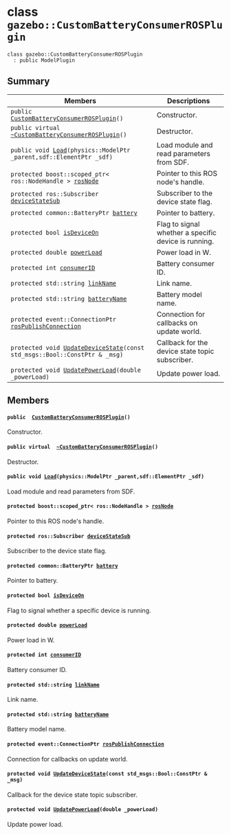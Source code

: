 # class `gazebo::CustomBatteryConsumerROSPlugin` 

```
class gazebo::CustomBatteryConsumerROSPlugin
  : public ModelPlugin
```  

## Summary

 Members                        | Descriptions                                
--------------------------------|---------------------------------------------
`public  `[`CustomBatteryConsumerROSPlugin`](#classgazebo_1_1_custom_battery_consumer_r_o_s_plugin_1a1dfc5cbec8fb4bb7c398b5f92ebfe025)`()` | Constructor.
`public virtual  `[`~CustomBatteryConsumerROSPlugin`](#classgazebo_1_1_custom_battery_consumer_r_o_s_plugin_1ad874654e87502adee138a375c59096a5)`()` | Destructor.
`public void `[`Load`](#classgazebo_1_1_custom_battery_consumer_r_o_s_plugin_1a092657cb2832d56f4f4f9037e29de22f)`(physics::ModelPtr _parent,sdf::ElementPtr _sdf)` | Load module and read parameters from SDF.
`protected boost::scoped_ptr< ros::NodeHandle > `[`rosNode`](#classgazebo_1_1_custom_battery_consumer_r_o_s_plugin_1a849c350038fc65f0b6618daa9bff2d5a) | Pointer to this ROS node's handle.
`protected ros::Subscriber `[`deviceStateSub`](#classgazebo_1_1_custom_battery_consumer_r_o_s_plugin_1a5f4ab26681042a3704d0854c80179ccb) | Subscriber to the device state flag.
`protected common::BatteryPtr `[`battery`](#classgazebo_1_1_custom_battery_consumer_r_o_s_plugin_1aab63a2fd9601f9ed588cd310a31d166d) | Pointer to battery.
`protected bool `[`isDeviceOn`](#classgazebo_1_1_custom_battery_consumer_r_o_s_plugin_1adb9208bcb12e204be32cdafbd4dedece) | Flag to signal whether a specific device is running.
`protected double `[`powerLoad`](#classgazebo_1_1_custom_battery_consumer_r_o_s_plugin_1a2a77576499d0d9a4121df0ab26263999) | Power load in W.
`protected int `[`consumerID`](#classgazebo_1_1_custom_battery_consumer_r_o_s_plugin_1afa8963cf588440f8a65a40709ee87f1b) | Battery consumer ID.
`protected std::string `[`linkName`](#classgazebo_1_1_custom_battery_consumer_r_o_s_plugin_1aab7c22693c5544d155fe5e3a193d9848) | Link name.
`protected std::string `[`batteryName`](#classgazebo_1_1_custom_battery_consumer_r_o_s_plugin_1aabf460331c052e75d5bdfd801832e67c) | Battery model name.
`protected event::ConnectionPtr `[`rosPublishConnection`](#classgazebo_1_1_custom_battery_consumer_r_o_s_plugin_1ac88de3b1d146e46df3352b5769a86b81) | Connection for callbacks on update world.
`protected void `[`UpdateDeviceState`](#classgazebo_1_1_custom_battery_consumer_r_o_s_plugin_1a884a9bccf2a5f4a5a935b67a133a18a2)`(const std_msgs::Bool::ConstPtr & _msg)` | Callback for the device state topic subscriber.
`protected void `[`UpdatePowerLoad`](#classgazebo_1_1_custom_battery_consumer_r_o_s_plugin_1aa0f068f722eb00582d21cd0c69379a2f)`(double _powerLoad)` | Update power load.

## Members

#### `public  `[`CustomBatteryConsumerROSPlugin`](#classgazebo_1_1_custom_battery_consumer_r_o_s_plugin_1a1dfc5cbec8fb4bb7c398b5f92ebfe025)`()` 

Constructor.

#### `public virtual  `[`~CustomBatteryConsumerROSPlugin`](#classgazebo_1_1_custom_battery_consumer_r_o_s_plugin_1ad874654e87502adee138a375c59096a5)`()` 

Destructor.

#### `public void `[`Load`](#classgazebo_1_1_custom_battery_consumer_r_o_s_plugin_1a092657cb2832d56f4f4f9037e29de22f)`(physics::ModelPtr _parent,sdf::ElementPtr _sdf)` 

Load module and read parameters from SDF.

#### `protected boost::scoped_ptr< ros::NodeHandle > `[`rosNode`](#classgazebo_1_1_custom_battery_consumer_r_o_s_plugin_1a849c350038fc65f0b6618daa9bff2d5a) 

Pointer to this ROS node's handle.

#### `protected ros::Subscriber `[`deviceStateSub`](#classgazebo_1_1_custom_battery_consumer_r_o_s_plugin_1a5f4ab26681042a3704d0854c80179ccb) 

Subscriber to the device state flag.

#### `protected common::BatteryPtr `[`battery`](#classgazebo_1_1_custom_battery_consumer_r_o_s_plugin_1aab63a2fd9601f9ed588cd310a31d166d) 

Pointer to battery.

#### `protected bool `[`isDeviceOn`](#classgazebo_1_1_custom_battery_consumer_r_o_s_plugin_1adb9208bcb12e204be32cdafbd4dedece) 

Flag to signal whether a specific device is running.

#### `protected double `[`powerLoad`](#classgazebo_1_1_custom_battery_consumer_r_o_s_plugin_1a2a77576499d0d9a4121df0ab26263999) 

Power load in W.

#### `protected int `[`consumerID`](#classgazebo_1_1_custom_battery_consumer_r_o_s_plugin_1afa8963cf588440f8a65a40709ee87f1b) 

Battery consumer ID.

#### `protected std::string `[`linkName`](#classgazebo_1_1_custom_battery_consumer_r_o_s_plugin_1aab7c22693c5544d155fe5e3a193d9848) 

Link name.

#### `protected std::string `[`batteryName`](#classgazebo_1_1_custom_battery_consumer_r_o_s_plugin_1aabf460331c052e75d5bdfd801832e67c) 

Battery model name.

#### `protected event::ConnectionPtr `[`rosPublishConnection`](#classgazebo_1_1_custom_battery_consumer_r_o_s_plugin_1ac88de3b1d146e46df3352b5769a86b81) 

Connection for callbacks on update world.

#### `protected void `[`UpdateDeviceState`](#classgazebo_1_1_custom_battery_consumer_r_o_s_plugin_1a884a9bccf2a5f4a5a935b67a133a18a2)`(const std_msgs::Bool::ConstPtr & _msg)` 

Callback for the device state topic subscriber.

#### `protected void `[`UpdatePowerLoad`](#classgazebo_1_1_custom_battery_consumer_r_o_s_plugin_1aa0f068f722eb00582d21cd0c69379a2f)`(double _powerLoad)` 

Update power load.

